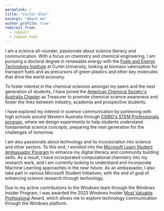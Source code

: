 ```yaml
---
permalink: /
title: "Victor Olet"
excerpt: "About me"
author_profile: true
redirect_from: 
  - /about/
  - /about.html
---
```



I am a science all-rounder, passionate about science literacy and communication.  With a focus on chemistry and chemical engineering, I am pursuing a doctoral degree in renewable energy with the [Fuels and Energy Technology Institute](http://energy.curtin.edu.au/) at Curtin University, looking at biomass valorisation for transport fuels and as precursors of green plastics and other key molecules that drive the world economy.

<!-- I undertake a teaching role -  -->

To foster interest in the chemical sciences amongst my peers and the next generation of students, I have joined the [American Chemical Society's Australia Chapter](https://www.acs.org/global/international/chapters/australia.html) as Treasurer to promote chemical science awareness and foster the links between industry, academia and prospective students.

I have explored my interest in science communication by partnering with high schools around Western Australia through [CSIRO's STEM Professionals program](https://www.csiro.au/en/Education/Programs/STEM-Professionals-in-Schools), where we design experiments to help students understand fundamental science concepts, preparing the next generation for the challenges of tomorrow.

I am also passionate about technology and its incorporation into science and other sectors. To this end, I enrolled into the [Microsoft Learn Student Ambassador Program](https://studentambassadors.microsoft.com/en-US/) to enhance my digital literacy and community building skills. As a result, I have incorporated computational chemistry into my research work, and I am currently looking to understand and incorporate Machine Learning approaches in the near future.  As an ambassador, I also take part in various Microsoft Student Initiatives, with the end of goal of enhancing science research through technology.

Due to my active contributions to the Windows team through the Windows Insider Program, I was awarded the 2023 Windows Insider [Most Valuable Professional](https://mvp.microsoft.com/) Award, which allows me to explore technology communication through the Windows platform.




